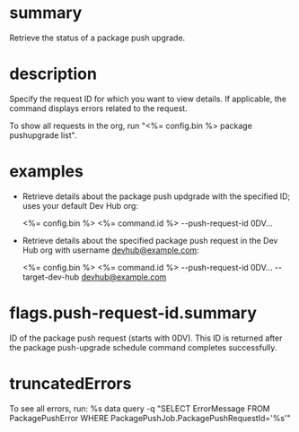 # summary

Retrieve the status of a package push upgrade.

# description

Specify the request ID for which you want to view details. If applicable, the command displays errors related to the request.

To show all requests in the org, run "<%= config.bin %> package pushupgrade list".

# examples

- Retrieve details about the package push updgrade with the specified ID; uses your default Dev Hub org:

  <%= config.bin %> <%= command.id %> --push-request-id 0DV...

- Retrieve details about the specified package push request in the Dev Hub org with username devhub@example.com:

  <%= config.bin %> <%= command.id %> --push-request-id 0DV... --target-dev-hub devhub@example.com

# flags.push-request-id.summary

ID of the package push request (starts with 0DV). This ID is returned after the package push-upgrade schedule command completes successfully.

# truncatedErrors

To see all errors, run: %s data query -q "SELECT ErrorMessage FROM PackagePushError WHERE PackagePushJob.PackagePushRequestId='%s'"
